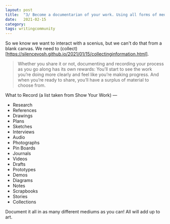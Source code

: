 ```yaml
---
layout: post
title:  "3/ Become a documentarian of your work. Using all forms of media collect the process, the drafts, the ideas."
date:   2021-02-15
category: 
tags: writingcommunity
---
```

So we know we want to interact with a scenius, but we can't do that from a blank canvas. We need to (collect)[https://silencevosh.github.io/2021/01/15/collectinginformation.html].

> Whether you share it or not, documenting and recording your process as you go along has its own rewards: You’ll start to see the work you’re doing more clearly and feel like you’re making progress. And when you’re ready to share, you’ll have a surplus of material to choose from.

What to Record (a list taken from Show Your Work) —

- Research
- References
- Drawings
- Plans
- Sketches
- Interviews
- Audio
- Photographs
- Pin Boards
- Journals
- Videos
- Drafts
- Prototypes
- Demos
- Diagrams
- Notes
- Scrapbooks
- Stories
- Collections

Document it all in as many different mediums as you can! All will add up to art.